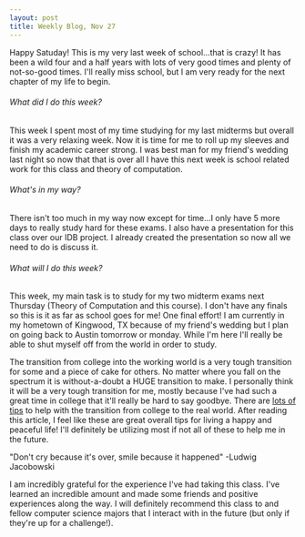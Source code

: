 ```yaml
---
layout: post
title: Weekly Blog, Nov 27
---
```


Happy Satuday! This is my very last week of school...that is crazy! It has been a wild four and a half years with lots of very good times and plenty of not-so-good times. I'll really miss school, but I am very ready for the next chapter of my life to begin.

###### What did I do this week?

This week I spent most of my time studying for my last midterms but overall it was a very relaxing week. Now it is time for me to roll up my sleeves and finish my academic career strong. I was best man for my friend's wedding last night so now that that is over all I have this next week is school related work for this class and theory of computation.

###### What's in my way?

There isn't too much in my way now except for time...I only have 5 more days to really study hard for these exams. I also have a presentation for this class over our IDB project. I already created the presentation so now all we need to do is discuss it.

###### What will I do this week?

This week, my main task is to study for my two midterm exams next Thursday (Theory of Computation and this course). I don't have any finals so this is it as far as school goes for me! One final effort! I am currently in my hometown of Kingwood, TX because of my friend's wedding but I plan on going back to Austin tomorrow or monday. While I'm here I'll really be able to shut myself off from the world in order to study.

The transition from college into the working world is a very tough transition for some and a piece of cake for others. No matter where you fall on the spectrum it is without-a-doubt a HUGE transition to make. I personally think it will be a very tough transition for me, mostly because I've had such a great time in college that it'll really be hard to say goodbye. There are [lots of tips](http://www.huffingtonpost.com/2014/05/02/health-after-college_n_5227100.html)  to help with the transition from college to the real world. After reading this article, I feel like these are great overall tips for living a happy and peaceful life! I'll definitely be utilizing most if not all of these to help me in the future.

"Don't cry because it's over, smile because it happened" -Ludwig Jacobowski 

I am incredibly grateful for the experience I've had taking this class. I've learned an incredible amount and made some friends and positive experiences along the way. I will definitely recommend this class to and fellow computer science majors that I interact with in the future (but only if they're up for a challenge!).

